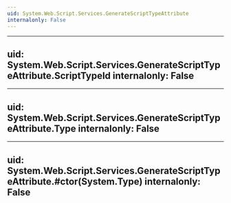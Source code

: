 ```yaml
---
uid: System.Web.Script.Services.GenerateScriptTypeAttribute
internalonly: False
---
```


---
uid: System.Web.Script.Services.GenerateScriptTypeAttribute.ScriptTypeId
internalonly: False
---

---
uid: System.Web.Script.Services.GenerateScriptTypeAttribute.Type
internalonly: False
---

---
uid: System.Web.Script.Services.GenerateScriptTypeAttribute.#ctor(System.Type)
internalonly: False
---
